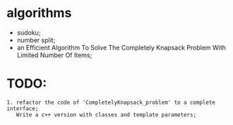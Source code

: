 # algorithms
 - sudoku; 
 - number split; 
 - an Efficient Algorithm To Solve The Completely Knapsack Problem With Limited  Number Of Items;

# TODO:
	1. refactor the code of 'CompletelyKnapsack_problem' to a complete interface;
	   Write a c++ version with classes and template parameters;


